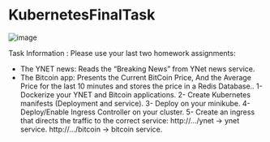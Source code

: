 # KubernetesFinalTask
![image](https://user-images.githubusercontent.com/66691418/205509301-c77e153b-ad1d-4365-98ee-1402a9685019.png)

 Task Information : 
 Please use your last two homework assignments:
- The YNET news: Reads the “Breaking News” from YNet news service.
- The Bitcoin app: Presents the Current BitCoin Price, And the Average Price for the last 10 minutes and stores the price in a Redis Database..
1- Dockerize your YNET and Bitcoin applications.
2- Create Kubernetes manifests (Deployment and service).
3- Deploy on your minikube.
4- Deploy/Enable Ingress Controller on your cluster.
5- Create an ingress that directs the traffic to the correct service:
http://…/ynet → ynet service.
http://…/bitcoin → bitcoin service.
